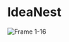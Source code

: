 # IdeaNest

![Frame 1-16](https://github.com/opentypescript/IdeaNest/assets/73933669/2c2e2b7e-0c64-4216-9837-dbcb265b0dc2)
